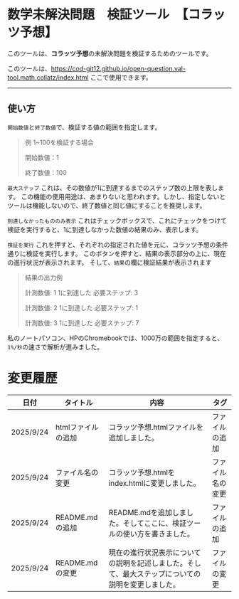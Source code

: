 # 数学未解決問題　検証ツール　【コラッツ予想】

このツールは、**コラッツ予想**の未解決問題を検証するためのツールです。

このツールは、https://cod-git12.github.io/open-question.val-tool.math.collatz/index.html ここで使用できます。

----

## 使い方

`開始数値`と`終了数値`で、検証する値の範囲を指定します。
>例 1~100を検証する場合
>
>開始数値：1
>
>終了数値：100

`最大ステップ` これは、その数値が1に到達するまでのステップ数の上限を表します。
この機能の使用用途は、あまりないと思われます。しかし、指定しないとツールは機能しないので、終了数値と同じ値にすることを推奨します。

`到達しなかったもののみ表示` これはチェックボックスで、これにチェックをつけて検証を実行すると、1に到達しなかった数値の結果のみ、表示します。

`検証を実行` これを押すと、それぞれの指定された値を元に、コラッツ予想の条件通りに検証を実行します。
このボタンを押すと、結果の表示部分の上に、現在の進行状況が表示されます。
そして、`結果`の欄に検証結果が表示されます

>結果の出力例
>
>計測数値: 1 1に到達した 必要ステップ: 3
>
>計測数値: 2 1に到達した 必要ステップ: 1
>
>計測数値: 3 1に到達した 必要ステップ: 7

私のノートパソコン、HPのChromebookでは、1000万の範囲を指定すると、`1%/秒`の速さで解析が進みました。


# 変更履歴

|日付|タイトル|内容|タグ|
|---|---|---|---|
|2025/9/24|htmlファイルの追加|コラッツ予想.htmlファイルを追加しました。|ファイルの追加|
|2025/9/24|ファイル名の変更|コラッツ予想.htmlをindex.htmlに変更しました。|ファイル名の変更|
|2025/9/24|README.mdの追加|README.mdを追加しました。そしてここに、検証ツールの使い方を書きました。|ファイルの追加|
|2025/9/24|README.mdの変更|現在の進行状況表示についての説明を記述しました。そして、最大ステップについての説明を変更しました。|ファイルの変更|
